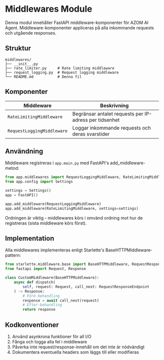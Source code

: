 # Middlewares Module

Denna modul innehåller FastAPI middleware-komponenter för AZOM AI Agent. Middleware-komponenter appliceras på alla inkommande requests och utgående responses.

## Struktur

```
middlewares/
├── __init__.py
├── rate_limiter.py     # Rate limiting middleware
├── request_logging.py  # Request logging middleware
└── README.md           # Denna fil
```

## Komponenter

| Middleware | Beskrivning |
|------------|-------------|
| `RateLimitingMiddleware` | Begränsar antalet requests per IP-adress per tidsenhet |
| `RequestLoggingMiddleware` | Loggar inkommande requests och deras svarstider |

## Användning

Middleware registreras i `app.main.py` med FastAPI's add_middleware-metod:

```python
from app.middlewares import RequestLoggingMiddleware, RateLimitingMiddleware
from app.config import Settings

settings = Settings()
app = FastAPI()

app.add_middleware(RequestLoggingMiddleware)
app.add_middleware(RateLimitingMiddleware, settings=settings)
```

Ordningen är viktig - middlewares körs i omvänd ordning mot hur de registreras (sista middleware körs först).

## Implementation

Alla middlewares implementeras enligt Starlette's BaseHTTPMiddleware-pattern:

```python
from starlette.middleware.base import BaseHTTPMiddleware, RequestResponseEndpoint
from fastapi import Request, Response

class CustomMiddleware(BaseHTTPMiddleware):
    async def dispatch(
        self, request: Request, call_next: RequestResponseEndpoint
    ) -> Response:
        # Före-behandling
        response = await call_next(request)
        # Efter-behandling
        return response
```

## Kodkonventioner

1. Använd asynkrona funktioner för all I/O
2. Fånga och logga alla fel i middleware
3. Påverka inte request/response-innehåll om det inte är nödvändigt
4. Dokumentera eventuella headers som läggs till eller modifieras
